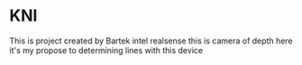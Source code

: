 # KNI
This is project created by Bartek 
intel realsense this is camera of depth 
here it's my propose to determining lines with this device
